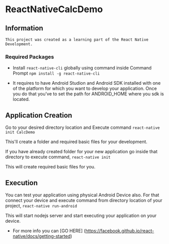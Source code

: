 # ReactNativeCalcDemo

## Information
    This project was created as a learning part of the React Native Development.

### Required Packages

* Install `react-native-cli` globally using command inside Command Prompt
    `npm install -g react-native-cli`

* It requires to have Android Studion and Android SDK installed with one of the platform for which you want to develop your application. Once you do that you've to set the path for ANDROID_HOME where you sdk is located.

## Application Creation
Go to your desired directory location and Execute command
    `react-native init CalcDemo`

This'll create a folder and required basic files for your development. 

If you have already created folder for your new application go inside that directory to execute command,
    `react-native init`

This will create required basic files for you. 

## Execution

You can test your application using physical Android Device also. For that connect your device and execute command from directory location of your project,
    `react-native run-android`

This will start nodejs server and start executing your application on your device. 

* For more info you can [GO HERE] (https://facebook.github.io/react-native/docs/getting-started)
